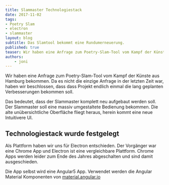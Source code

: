 ```yaml
---
title: Slammaster Technologiestack
date: 2017-11-02
tags: 
- Poetry Slam
- electron
- slammaster
layout: blog
subtitle: Das Slamtool bekommt eine Rundumerneuerung.
published: true
teaser: Wir haben eine Anfrage zum Poetry-Slam-Tool vom Kampf der Künste aus Hamburg bekommen. Da es nicht die einzige Anfrage in der letzten Zeit war, haben wir beschlossen, dass dass Projekt endlich einmal die lang geplanten Verbesserungen bekommen soll. Das bedeutet, dass der Slammaster komplett neu aufgebaut werden soll. Wir wollen ihn als Electron App auf alle gängigen Plattformen bringen. Desweiteren soll er eine massiv umgestaltete Bedienung bekommen. Die alte unübersichtliche Oberfläche fliegt heraus, herein kommt eine neue Intuitivere UI.
authors: 
    - joni
---
```



Wir haben eine Anfrage zum Poetry-Slam-Tool vom Kampf der Künste aus Hamburg bekommen.
Da es nicht die einzige Anfrage in der letzten Zeit war, haben wir beschlossen, 
dass dass Projekt endlich einmal die lang geplanten Verbesserungen bekommen soll.

Das bedeutet, dass der Slammaster komplett neu aufgebaut werden soll. Der Slammaster soll eine massiv umgestaltete Bedienung bekommen. 
Die alte unübersichtliche Oberfläche fliegt heraus, herein kommt eine neue Intuitivere UI. 

## Technologiestack wurde festgelegt

Als Plattform haben wir uns für Electron entschieden. Der Vorgänger war eine Chrome App und Electron ist eine vergleichbare Plattform.
Chrome Apps werden leider zum Ende des Jahres abgeschalten und sind damit ausgeschieden.

Die App selbst wird eine Angular5 App. Verwendet werden die Angular Material Komponenten von [material.angular.io](https://material.angular.io)